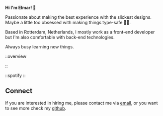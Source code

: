 **Hi I'm Elmar! 👋**

Passionate about making the best experience with the slickest designs. Maybe a little too obsessed with making things type-safe 🧙‍♂️.

Based in Rotterdam, Netherlands, I mostly work as a front-end developer but I'm also comfortable with back-end technologies.

Always busy learning new things.

::overview

::

::spotify
::

## Connect

If you are interested in hiring me, please contact me via [email](mailto:elmarvriet@gmail.com), or you want to see more check my [github](https://github.com/elmarvr).
